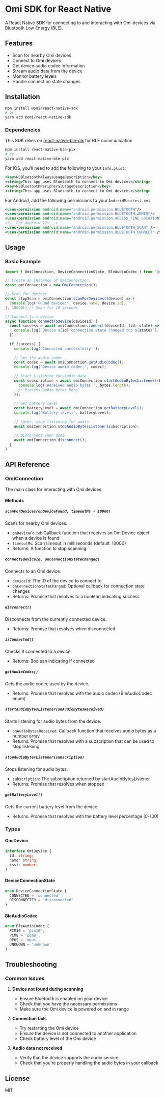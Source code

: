 # Omi SDK for React Native

A React Native SDK for connecting to and interacting with Omi devices via Bluetooth Low Energy (BLE).

## Features

- Scan for nearby Omi devices
- Connect to Omi devices
- Get device audio codec information
- Stream audio data from the device
- Monitor battery levels
- Handle connection state changes

## Installation

```bash
npm install @omi/react-native-sdk
# or
yarn add @omi/react-native-sdk
```

### Dependencies

This SDK relies on [react-native-ble-plx](https://github.com/Polidea/react-native-ble-plx) for BLE communication.

```bash
npm install react-native-ble-plx
# or
yarn add react-native-ble-plx
```

For iOS, you'll need to add the following to your `Info.plist`:

```xml
<key>NSBluetoothAlwaysUsageDescription</key>
<string>This app uses Bluetooth to connect to Omi devices</string>
<key>NSBluetoothPeripheralUsageDescription</key>
<string>This app uses Bluetooth to connect to Omi devices</string>
```

For Android, add the following permissions to your `AndroidManifest.xml`:

```xml
<uses-permission android:name="android.permission.BLUETOOTH"/>
<uses-permission android:name="android.permission.BLUETOOTH_ADMIN"/>
<uses-permission android:name="android.permission.ACCESS_FINE_LOCATION"/>
<!-- For Android 12+ -->
<uses-permission android:name="android.permission.BLUETOOTH_SCAN" />
<uses-permission android:name="android.permission.BLUETOOTH_CONNECT" />
```

## Usage

### Basic Example

```javascript
import { OmiConnection, DeviceConnectionState, BleAudioCodec } from '@omi/react-native-sdk';

// Create an instance of OmiConnection
const omiConnection = new OmiConnection();

// Scan for devices
const stopScan = omiConnection.scanForDevices((device) => {
  console.log('Found device:', device.name, device.id);
}, 10000); // Scan for 10 seconds

// Connect to a device
async function connectToDevice(deviceId) {
  const success = await omiConnection.connect(deviceId, (id, state) => {
    console.log(`Device ${id} connection state changed to: ${state}`);
  });
  
  if (success) {
    console.log('Connected successfully!');
    
    // Get the audio codec
    const codec = await omiConnection.getAudioCodec();
    console.log('Device audio codec:', codec);
    
    // Start listening for audio data
    const subscription = await omiConnection.startAudioBytesListener((bytes) => {
      console.log('Received audio bytes:', bytes.length);
      // Process audio bytes here
    });
    
    // Get battery level
    const batteryLevel = await omiConnection.getBatteryLevel();
    console.log('Battery level:', batteryLevel);
    
    // Later, stop listening for audio
    await omiConnection.stopAudioBytesListener(subscription);
    
    // Disconnect when done
    await omiConnection.disconnect();
  }
}
```

## API Reference

### OmiConnection

The main class for interacting with Omi devices.

#### Methods

##### `scanForDevices(onDeviceFound, timeoutMs = 10000)`

Scans for nearby Omi devices.

- `onDeviceFound`: Callback function that receives an OmiDevice object when a device is found
- `timeoutMs`: Scan timeout in milliseconds (default: 10000)
- Returns: A function to stop scanning

##### `connect(deviceId, onConnectionStateChanged)`

Connects to an Omi device.

- `deviceId`: The ID of the device to connect to
- `onConnectionStateChanged`: Optional callback for connection state changes
- Returns: Promise that resolves to a boolean indicating success

##### `disconnect()`

Disconnects from the currently connected device.

- Returns: Promise that resolves when disconnected

##### `isConnected()`

Checks if connected to a device.

- Returns: Boolean indicating if connected

##### `getAudioCodec()`

Gets the audio codec used by the device.

- Returns: Promise that resolves with the audio codec (BleAudioCodec enum)

##### `startAudioBytesListener(onAudioBytesReceived)`

Starts listening for audio bytes from the device.

- `onAudioBytesReceived`: Callback function that receives audio bytes as a number array
- Returns: Promise that resolves with a subscription that can be used to stop listening

##### `stopAudioBytesListener(subscription)`

Stops listening for audio bytes.

- `subscription`: The subscription returned by startAudioBytesListener
- Returns: Promise that resolves when stopped

##### `getBatteryLevel()`

Gets the current battery level from the device.

- Returns: Promise that resolves with the battery level percentage (0-100)

### Types

#### OmiDevice

```typescript
interface OmiDevice {
  id: string;
  name: string;
  rssi: number;
}
```

#### DeviceConnectionState

```typescript
enum DeviceConnectionState {
  CONNECTED = 'connected',
  DISCONNECTED = 'disconnected'
}
```

#### BleAudioCodec

```typescript
enum BleAudioCodec {
  PCM16 = 'pcm16',
  PCM8 = 'pcm8',
  OPUS = 'opus',
  UNKNOWN = 'unknown'
}
```

## Troubleshooting

### Common Issues

1. **Device not found during scanning**
   - Ensure Bluetooth is enabled on your device
   - Check that you have the necessary permissions
   - Make sure the Omi device is powered on and in range

2. **Connection fails**
   - Try restarting the Omi device
   - Ensure the device is not connected to another application
   - Check battery level of the Omi device

3. **Audio data not received**
   - Verify that the device supports the audio service
   - Check that you're properly handling the audio bytes in your callback

## License

MIT
